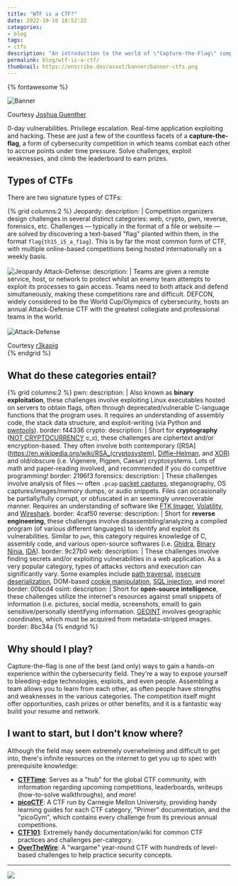 ```yaml
---
title: "WTF is a CTF?"
date: 2022-10-10 18:52:22
categories:
- blog
tags:
- ctfs
description: "An introduction to the world of \"Capture-the-Flag\" competitions, what they entail, and why you should play!"
permalink: blog/wtf-is-a-ctf/
thumbnail: https://enscribe.dev/asset/banner/banner-ctfs.png
---
```


{% fontawesome %}

![Banner](/asset/blog/wtf-is-a-ctf/banner.jpg)

<div class="subtitle">Courtesy <a href="https://thedailytexan.com/staff_name/joshua-guenther/">Joshua Guenther</a></div>

0-day vulnerabilities. Privilege escalation. Real-time application exploiting and hacking. These are just a few of the countless facets of a **capture-the-flag**, a form of cybersecurity competition in which teams combat each other to accrue points under time pressure. Solve challenges, exploit weaknesses, and climb the leaderboard to earn prizes.
 
## Types of CTFs

There are two signature types of CTFs:

{% grid columns:2 %}
<i class="fa-solid fa-flag"></i> Jeopardy:
    description: |
        Competition organizers design challenges in several distinct categories: web, crypto, pwn, reverse, forensics, etc. Challenges — typically in the format of a file or website — are solved by discovering a text-based "flag" planted within them, in the format `flag{th15_i5_a_f1ag}`. This is by far the most common form of CTF, with multiple online-based competitions being hosted internationally on a weekly basis.
        <br><br>
        ![Jeopardy](/asset/blog/wtf-is-a-ctf/jeopardy.svg)
<i class="fa-solid fa-arrow-down-up-across-line"></i> Attack-Defense:
    description: |
        Teams are given a remote service, host, or network to protect whilst an enemy team attempts to exploit its processes to gain access. Teams need to both attack and defend simultaneously, making these competitions rare and difficult. DEFCON, widely considered to be the World Cup/Olympics of cybersecurity, hosts an annual Attack-Defense CTF with the greatest collegiate and professional teams in the world.
        <br><br>
        ![Attack-Defense](/asset/blog/wtf-is-a-ctf/attack-defense.jpg)
        <div class="subtitle">Courtesy <a href="https://twitter.com/r3kapig">r3kapig</a></div>
{% endgrid %}

## What do these categories entail?

{% grid columns:2 %}
<i class="fa-solid fa-hammer"></i> pwn:
    description: |
        Also known as **binary exploitation**, these challenges involve exploiting Linux executables hosted on servers to obtain flags, often through deprecated/vulnerable C-language functions that the program uses. It requires an understanding of assembly code, the stack data structure, and exploit-writing (via Python and [pwntools](https://docs.pwntools.com/en/stable/)).
    border: f44336
<i class="fa-solid fa-lock"></i> crypto: 
    description: |
        Short for **cryptography** ([NOT CRYPTOCURRENCY](https://www.cryptoisnotcryptocurrency.com/) ಠ_ಠ), these challenges are ciphertext and/or encryption-based. They often involve both contemporary ([RSA](https://en.wikipedia.org/wiki/RSA_(cryptosystem), [Diffie-Helman](https://en.wikipedia.org/wiki/Diffie%E2%80%93Hellman_key_exchange), and [XOR](https://en.wikipedia.org/wiki/XOR_cipher)) and old/obscure (i.e. Vigenere, Pigpen, Caesar) cryptosystems. Lots of math and paper-reading involved, and recommended if you do competitive programming!
    border: 2196f3
<i class="fa-solid fa-magnifying-glass"></i> forensics:
    description: |
        These challenges involve analysis of files — often `.pcap` [packet captures](https://www.solarwinds.com/resources/it-glossary/pcap), steganography, OS captures/images/memory dumps, or audio snippets. Files can occasionally be partially/fully corrupt, or obfuscated in an seemingly unrecoverable manner. Requires an understanding of software like [FTK Imager](https://www.exterro.com/ftk-imager), [Volatility](https://www.volatilityfoundation.org/), and [Wireshark](https://www.wireshark.org/).
    border: 4caf50
<i class="fa-solid fa-recycle"></i> reverse: 
    description: |
        Short for **reverse engineering**, these challenges involve disassembling/analyzing a compiled program (of various different languages) to identify and exploit its vulnerabilities. Similar to `pwn`, this category requires knowledge of C, assembly code, and various open-source softwares (i.e. [Ghidra](https://ghidra-sre.org/), [Binary Ninja](https://binary.ninja/), [IDA](https://hex-rays.com/ida-free/)).
    border: 9c27b0
<i class="fa-solid fa-globe"></i> web:
    description: |
        These challenges involve finding secrets and/or exploiting vulnerabilities in a web application. As a very popular category, types of attacks vectors and execution can significantly vary. Some examples include [path traversal](https://owasp.org/www-community/attacks/Path_Traversal), [insecure deserialization](https://portswigger.net/web-security/deserialization), DOM-based [cookie manipulation](https://portswigger.net/web-security/dom-based/cookie-manipulation), [SQL injection](https://www.w3schools.com/sql/sql_injection.asp), and more!
    border: 00bcd4
<i class="fa-solid fa-eye"></i> osint:
    description: |
        Short for **open-source intelligence**, these challenges utilize the internet's resources against small snippets of information (i.e. pictures, social media, screenshots, email) to gain sensitive/personally identifying information. [GEOINT](https://en.wikipedia.org/wiki/Geospatial_intelligence) involves geographic coordinates, which must be acquired from metadata-stripped images.
    border: 8bc34a
{% endgrid %}

## Why should I play?

Capture-the-flag is one of the best (and only) ways to gain a hands-on experience within the cybersecurity field. They're a way to expose yourself to bleeding-edge technologies, exploits, and even people. Assembling a team allows you to learn from each other, as often people have strengths and weaknesses in the various categories. The competition itself might offer opportunities, cash prizes or other benefits, and it is a fantastic way build your resume and network. 

## I want to start, but I don't know where?

Although the field may seem extremely overwhelming and difficult to get into, there's infinite resources on the internet to get you up to spec with prerequisite knowledge:

- **[CTFTime](https://ctftime.org/)**: Serves as a "hub" for the global CTF community, with information regarding upcoming competitions, leaderboards, writeups (how-to-solve walkthroughs), and more!
- **[picoCTF](https://picoctf.org/resources)**: A CTF run by Carnegie Mellon University, providing handy learning guides for each CTF category, "Primer" documentation, and the "picoGym", which contains every challenge from its previous annual competitions.
- **[CTF101](https://ctf101.org/)**: Extremely handy documentation/wiki for common CTF practices and challenges per-category.
- **[OverTheWire](https://overthewire.org/wargames/)**: A "wargame" year-round CTF with hundreds of level-based challenges to help practice security concepts.

---

<img src="https://s01.flagcounter.com/count2/8Xkk/bg_161616/txt_C9CACC/border_E9D3B6/columns_3/maxflags_12/viewers_3/labels_0/pageviews_1/flags_1/percent_0/">
